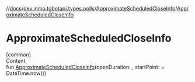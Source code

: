 //[docs](../../../index.md)/[dev.inmo.tgbotapi.types.polls](../index.md)/[ApproximateScheduledCloseInfo](index.md)/[ApproximateScheduledCloseInfo](-approximate-scheduled-close-info.md)



# ApproximateScheduledCloseInfo  
[common]  
Content  
fun [ApproximateScheduledCloseInfo](-approximate-scheduled-close-info.md)(openDuration: , startPoint:  = DateTime.now())  



